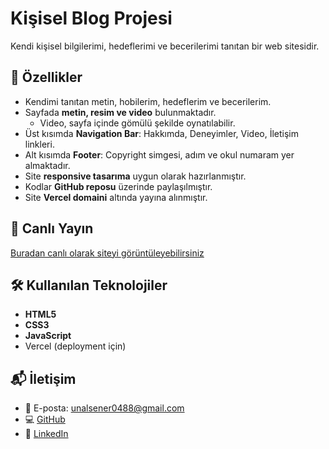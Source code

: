 # Kişisel Blog Projesi

Kendi kişisel bilgilerimi, hedeflerimi ve becerilerimi tanıtan bir web sitesidir.



## 📌 Özellikler

- Kendimi tanıtan metin, hobilerim, hedeflerim ve becerilerim.
- Sayfada **metin, resim ve video** bulunmaktadır.  
  - Video, sayfa içinde gömülü şekilde oynatılabilir.
- Üst kısımda **Navigation Bar**: Hakkımda, Deneyimler, Video, İletişim linkleri.
- Alt kısımda **Footer**: Copyright simgesi, adım ve okul numaram yer almaktadır.
- Site **responsive tasarıma** uygun olarak hazırlanmıştır.
- Kodlar **GitHub reposu** üzerinde paylaşılmıştır.
- Site **Vercel domaini** altında yayına alınmıştır.



## 🚀 Canlı Yayın

[Buradan canlı olarak siteyi görüntüleyebilirsiniz](https://personal-blog-eight-virid.vercel.app/)



## 🛠️ Kullanılan Teknolojiler

- **HTML5**
- **CSS3**
- **JavaScript**
- Vercel (deployment için)



## 📬 İletişim

- 📧 E-posta: unalsener0488@gmail.com  
- 💻 [GitHub](https://github.com/unalsener-dev)  
- 🔗 [LinkedIn](https://www.linkedin.com/in/%C3%BCnal-%C5%9Fener-7b12712ab/)

